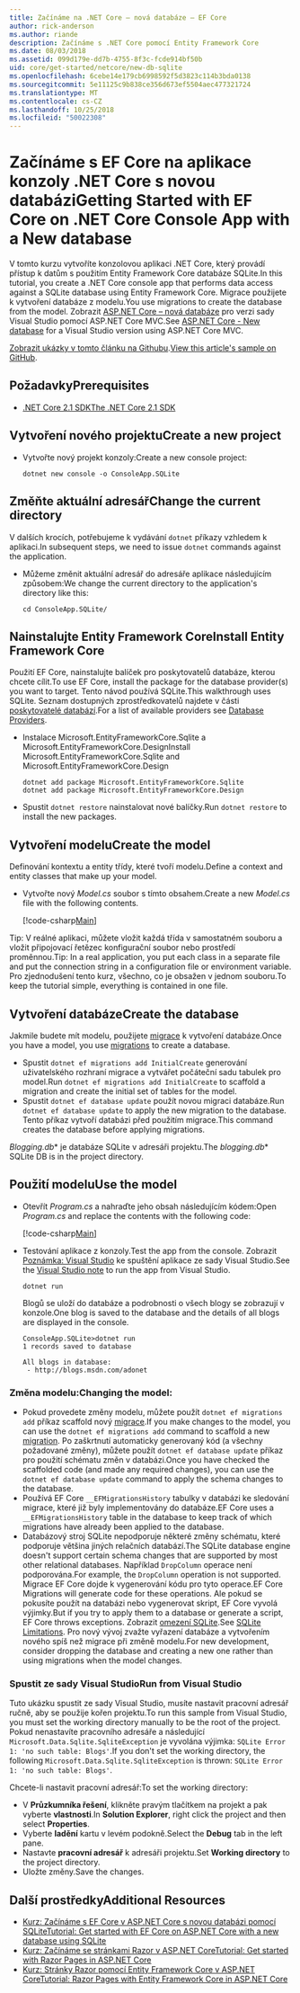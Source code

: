 ```yaml
---
title: Začínáme na .NET Core – nová databáze – EF Core
author: rick-anderson
ms.author: riande
description: Začínáme s .NET Core pomocí Entity Framework Core
ms.date: 08/03/2018
ms.assetid: 099d179e-dd7b-4755-8f3c-fcde914bf50b
uid: core/get-started/netcore/new-db-sqlite
ms.openlocfilehash: 6cebe14e179cb6998592f5d3823c114b3bda0138
ms.sourcegitcommit: 5e11125c9b838ce356d673ef5504aec477321724
ms.translationtype: MT
ms.contentlocale: cs-CZ
ms.lasthandoff: 10/25/2018
ms.locfileid: "50022308"
---
```

# <a name="getting-started-with-ef-core-on-net-core-console-app-with-a-new-database"></a><span data-ttu-id="edc6a-103">Začínáme s EF Core na aplikace konzoly .NET Core s novou databázi</span><span class="sxs-lookup"><span data-stu-id="edc6a-103">Getting Started with EF Core on .NET Core Console App with a New database</span></span>

<span data-ttu-id="edc6a-104">V tomto kurzu vytvoříte konzolovou aplikaci .NET Core, který provádí přístup k datům s použitím Entity Framework Core databáze SQLite.</span><span class="sxs-lookup"><span data-stu-id="edc6a-104">In this tutorial, you create a .NET Core console app that performs data access against a SQLite database using Entity Framework Core.</span></span> <span data-ttu-id="edc6a-105">Migrace použijete k vytvoření databáze z modelu.</span><span class="sxs-lookup"><span data-stu-id="edc6a-105">You use migrations to create the database from the model.</span></span> <span data-ttu-id="edc6a-106">Zobrazit [ASP.NET Core – nová databáze](xref:core/get-started/aspnetcore/new-db) pro verzi sady Visual Studio pomocí ASP.NET Core MVC.</span><span class="sxs-lookup"><span data-stu-id="edc6a-106">See [ASP.NET Core - New database](xref:core/get-started/aspnetcore/new-db) for a Visual Studio version using ASP.NET Core MVC.</span></span>

<span data-ttu-id="edc6a-107">[Zobrazit ukázky v tomto článku na Githubu](https://github.com/aspnet/EntityFramework.Docs/tree/master/samples/core/GetStarted/NetCore/ConsoleApp.SQLite).</span><span class="sxs-lookup"><span data-stu-id="edc6a-107">[View this article's sample on GitHub](https://github.com/aspnet/EntityFramework.Docs/tree/master/samples/core/GetStarted/NetCore/ConsoleApp.SQLite).</span></span>

## <a name="prerequisites"></a><span data-ttu-id="edc6a-108">Požadavky</span><span class="sxs-lookup"><span data-stu-id="edc6a-108">Prerequisites</span></span>

* [<span data-ttu-id="edc6a-109">.NET Core 2.1 SDK</span><span class="sxs-lookup"><span data-stu-id="edc6a-109">The .NET Core 2.1 SDK</span></span>](https://www.microsoft.com/net/core)

## <a name="create-a-new-project"></a><span data-ttu-id="edc6a-110">Vytvoření nového projektu</span><span class="sxs-lookup"><span data-stu-id="edc6a-110">Create a new project</span></span>

* <span data-ttu-id="edc6a-111">Vytvořte nový projekt konzoly:</span><span class="sxs-lookup"><span data-stu-id="edc6a-111">Create a new console project:</span></span>

  ``` Console
  dotnet new console -o ConsoleApp.SQLite
  ```
## <a name="change-the-current-directory"></a><span data-ttu-id="edc6a-112">Změňte aktuální adresář</span><span class="sxs-lookup"><span data-stu-id="edc6a-112">Change the current directory</span></span>

<span data-ttu-id="edc6a-113">V dalších krocích, potřebujeme k vydávání `dotnet` příkazy vzhledem k aplikaci.</span><span class="sxs-lookup"><span data-stu-id="edc6a-113">In subsequent steps, we need to issue `dotnet` commands against the application.</span></span>

* <span data-ttu-id="edc6a-114">Můžeme změnit aktuální adresář do adresáře aplikace následujícím způsobem:</span><span class="sxs-lookup"><span data-stu-id="edc6a-114">We change the current directory to the application's directory like this:</span></span>

  ``` Console
  cd ConsoleApp.SQLite/
  ```
## <a name="install-entity-framework-core"></a><span data-ttu-id="edc6a-115">Nainstalujte Entity Framework Core</span><span class="sxs-lookup"><span data-stu-id="edc6a-115">Install Entity Framework Core</span></span>

<span data-ttu-id="edc6a-116">Použití EF Core, nainstalujte balíček pro poskytovatelů databáze, kterou chcete cílit.</span><span class="sxs-lookup"><span data-stu-id="edc6a-116">To use EF Core, install the package for the database provider(s) you want to target.</span></span> <span data-ttu-id="edc6a-117">Tento návod používá SQLite.</span><span class="sxs-lookup"><span data-stu-id="edc6a-117">This walkthrough uses SQLite.</span></span> <span data-ttu-id="edc6a-118">Seznam dostupných zprostředkovatelů najdete v části [poskytovatelé databází](../../providers/index.md).</span><span class="sxs-lookup"><span data-stu-id="edc6a-118">For a list of available providers see [Database Providers](../../providers/index.md).</span></span>

* <span data-ttu-id="edc6a-119">Instalace Microsoft.EntityFrameworkCore.Sqlite a Microsoft.EntityFrameworkCore.Design</span><span class="sxs-lookup"><span data-stu-id="edc6a-119">Install Microsoft.EntityFrameworkCore.Sqlite and Microsoft.EntityFrameworkCore.Design</span></span>

  ```Console
  dotnet add package Microsoft.EntityFrameworkCore.Sqlite
  dotnet add package Microsoft.EntityFrameworkCore.Design
  ```

* <span data-ttu-id="edc6a-120">Spustit `dotnet restore` nainstalovat nové balíčky.</span><span class="sxs-lookup"><span data-stu-id="edc6a-120">Run `dotnet restore` to install the new packages.</span></span>

## <a name="create-the-model"></a><span data-ttu-id="edc6a-121">Vytvoření modelu</span><span class="sxs-lookup"><span data-stu-id="edc6a-121">Create the model</span></span>

<span data-ttu-id="edc6a-122">Definování kontextu a entity třídy, které tvoří modelu.</span><span class="sxs-lookup"><span data-stu-id="edc6a-122">Define a context and entity classes that make up your model.</span></span>

* <span data-ttu-id="edc6a-123">Vytvořte nový *Model.cs* soubor s tímto obsahem.</span><span class="sxs-lookup"><span data-stu-id="edc6a-123">Create a new *Model.cs* file with the following contents.</span></span>

  [!code-csharp[Main](../../../../samples/core/GetStarted/NetCore/ConsoleApp.SQLite/Model.cs)]

<span data-ttu-id="edc6a-124">Tip: V reálné aplikaci, můžete vložit každá třída v samostatném souboru a vložit připojovací řetězec konfigurační soubor nebo prostředí proměnnou.</span><span class="sxs-lookup"><span data-stu-id="edc6a-124">Tip: In a real application, you put each class in a separate file and put the connection string in a configuration file or environment variable.</span></span> <span data-ttu-id="edc6a-125">Pro zjednodušení tento kurz, všechno, co je obsažen v jednom souboru.</span><span class="sxs-lookup"><span data-stu-id="edc6a-125">To keep the tutorial simple, everything is contained in one file.</span></span>

## <a name="create-the-database"></a><span data-ttu-id="edc6a-126">Vytvoření databáze</span><span class="sxs-lookup"><span data-stu-id="edc6a-126">Create the database</span></span>

<span data-ttu-id="edc6a-127">Jakmile budete mít modelu, použijete [migrace](xref:core/managing-schemas/migrations/index) k vytvoření databáze.</span><span class="sxs-lookup"><span data-stu-id="edc6a-127">Once you have a model, you use [migrations](xref:core/managing-schemas/migrations/index) to create a database.</span></span>

* <span data-ttu-id="edc6a-128">Spustit `dotnet ef migrations add InitialCreate` generování uživatelského rozhraní migrace a vytvářet počáteční sadu tabulek pro model.</span><span class="sxs-lookup"><span data-stu-id="edc6a-128">Run `dotnet ef migrations add InitialCreate` to scaffold a migration and create the initial set of tables for the model.</span></span>
* <span data-ttu-id="edc6a-129">Spustit `dotnet ef database update` použít novou migraci databáze.</span><span class="sxs-lookup"><span data-stu-id="edc6a-129">Run `dotnet ef database update` to apply the new migration to the database.</span></span> <span data-ttu-id="edc6a-130">Tento příkaz vytvoří databázi před použitím migrace.</span><span class="sxs-lookup"><span data-stu-id="edc6a-130">This command creates the database before applying migrations.</span></span>

<span data-ttu-id="edc6a-131">*Blogging.db*\* je databáze SQLite v adresáři projektu.</span><span class="sxs-lookup"><span data-stu-id="edc6a-131">The *blogging.db*\* SQLite DB is in the project directory.</span></span>

## <a name="use-the-model"></a><span data-ttu-id="edc6a-132">Použití modelu</span><span class="sxs-lookup"><span data-stu-id="edc6a-132">Use the model</span></span>

* <span data-ttu-id="edc6a-133">Otevřít *Program.cs* a nahraďte jeho obsah následujícím kódem:</span><span class="sxs-lookup"><span data-stu-id="edc6a-133">Open *Program.cs* and replace the contents with the following code:</span></span>

  [!code-csharp[Main](../../../../samples/core/GetStarted/NetCore/ConsoleApp.SQLite/Program.cs)]

* <span data-ttu-id="edc6a-134">Testování aplikace z konzoly.</span><span class="sxs-lookup"><span data-stu-id="edc6a-134">Test the app from the console.</span></span> <span data-ttu-id="edc6a-135">Zobrazit [Poznámka: Visual Studio](#vs) ke spuštění aplikace ze sady Visual Studio.</span><span class="sxs-lookup"><span data-stu-id="edc6a-135">See the [Visual Studio note](#vs) to run the app from Visual Studio.</span></span>

  `dotnet run`

  <span data-ttu-id="edc6a-136">Blogů se uloží do databáze a podrobnosti o všech blogy se zobrazují v konzole.</span><span class="sxs-lookup"><span data-stu-id="edc6a-136">One blog is saved to the database and the details of all blogs are displayed in the console.</span></span>

  ```Console
  ConsoleApp.SQLite>dotnet run
  1 records saved to database

  All blogs in database:
   - http://blogs.msdn.com/adonet
  ```

### <a name="changing-the-model"></a><span data-ttu-id="edc6a-137">Změna modelu:</span><span class="sxs-lookup"><span data-stu-id="edc6a-137">Changing the model:</span></span>

- <span data-ttu-id="edc6a-138">Pokud provedete změny modelu, můžete použít `dotnet ef migrations add` příkaz scaffold nový [migrace](xref:core/managing-schemas/migrations/index).</span><span class="sxs-lookup"><span data-stu-id="edc6a-138">If you make changes to the model, you can use the `dotnet ef migrations add` command to scaffold a new [migration](xref:core/managing-schemas/migrations/index).</span></span> <span data-ttu-id="edc6a-139">Po zaškrtnutí automaticky generovaný kód (a všechny požadované změny), můžete použít `dotnet ef database update` příkaz pro použití schématu změn v databázi.</span><span class="sxs-lookup"><span data-stu-id="edc6a-139">Once you have checked the scaffolded code (and made any required changes), you can use the `dotnet ef database update` command to apply the schema changes to the database.</span></span>
- <span data-ttu-id="edc6a-140">Používá EF Core `__EFMigrationsHistory` tabulky v databázi ke sledování migrace, které již byly implementovány do databáze.</span><span class="sxs-lookup"><span data-stu-id="edc6a-140">EF Core uses a `__EFMigrationsHistory` table in the database to keep track of which migrations have already been applied to the database.</span></span>
- <span data-ttu-id="edc6a-141">Databázový stroj SQLite nepodporuje některé změny schématu, které podporuje většina jiných relačních databází.</span><span class="sxs-lookup"><span data-stu-id="edc6a-141">The SQLite database engine doesn't support certain schema changes that are supported by most other relational databases.</span></span> <span data-ttu-id="edc6a-142">Například `DropColumn` operace není podporována.</span><span class="sxs-lookup"><span data-stu-id="edc6a-142">For example, the `DropColumn` operation is not supported.</span></span> <span data-ttu-id="edc6a-143">Migrace EF Core dojde k vygenerování kódu pro tyto operace.</span><span class="sxs-lookup"><span data-stu-id="edc6a-143">EF Core Migrations will generate code for these operations.</span></span> <span data-ttu-id="edc6a-144">Ale pokud se pokusíte použít na databázi nebo vygenerovat skript, EF Core vyvolá výjimky.</span><span class="sxs-lookup"><span data-stu-id="edc6a-144">But if you try to apply them to a database or generate a script, EF Core throws exceptions.</span></span> <span data-ttu-id="edc6a-145">Zobrazit [omezení SQLite](../../providers/sqlite/limitations.md).</span><span class="sxs-lookup"><span data-stu-id="edc6a-145">See [SQLite Limitations](../../providers/sqlite/limitations.md).</span></span> <span data-ttu-id="edc6a-146">Pro nový vývoj zvažte vyřazení databáze a vytvořením nového spíš než migrace při změně modelu.</span><span class="sxs-lookup"><span data-stu-id="edc6a-146">For new development, consider dropping the database and creating a new one rather than using migrations when the model changes.</span></span>

<a name="vs"></a>
### <a name="run-from-visual-studio"></a><span data-ttu-id="edc6a-147">Spustit ze sady Visual Studio</span><span class="sxs-lookup"><span data-stu-id="edc6a-147">Run from Visual Studio</span></span>

<span data-ttu-id="edc6a-148">Tuto ukázku spustit ze sady Visual Studio, musíte nastavit pracovní adresář ručně, aby se použije kořen projektu.</span><span class="sxs-lookup"><span data-stu-id="edc6a-148">To run this sample from Visual Studio, you must set the working directory manually to be the root of the project.</span></span> <span data-ttu-id="edc6a-149">Pokud nenastavíte pracovního adresáře a následující `Microsoft.Data.Sqlite.SqliteException` je vyvolána výjimka: `SQLite Error 1: 'no such table: Blogs'`.</span><span class="sxs-lookup"><span data-stu-id="edc6a-149">If  you don't set the working directory, the following `Microsoft.Data.Sqlite.SqliteException` is thrown: `SQLite Error 1: 'no such table: Blogs'`.</span></span>

<span data-ttu-id="edc6a-150">Chcete-li nastavit pracovní adresář:</span><span class="sxs-lookup"><span data-stu-id="edc6a-150">To set the working directory:</span></span>

* <span data-ttu-id="edc6a-151">V **Průzkumníka řešení**, klikněte pravým tlačítkem na projekt a pak vyberte **vlastnosti**.</span><span class="sxs-lookup"><span data-stu-id="edc6a-151">In **Solution Explorer**, right click the project and then select **Properties**.</span></span>
* <span data-ttu-id="edc6a-152">Vyberte **ladění** kartu v levém podokně.</span><span class="sxs-lookup"><span data-stu-id="edc6a-152">Select the **Debug** tab in the left pane.</span></span>
* <span data-ttu-id="edc6a-153">Nastavte **pracovní adresář** k adresáři projektu.</span><span class="sxs-lookup"><span data-stu-id="edc6a-153">Set **Working directory** to the project directory.</span></span>
* <span data-ttu-id="edc6a-154">Uložte změny.</span><span class="sxs-lookup"><span data-stu-id="edc6a-154">Save the changes.</span></span>

## <a name="additional-resources"></a><span data-ttu-id="edc6a-155">Další prostředky</span><span class="sxs-lookup"><span data-stu-id="edc6a-155">Additional Resources</span></span>

* [<span data-ttu-id="edc6a-156">Kurz: Začínáme s EF Core v ASP.NET Core s novou databázi pomocí SQLite</span><span class="sxs-lookup"><span data-stu-id="edc6a-156">Tutorial: Get started with EF Core on ASP.NET Core with a new database using SQLite</span></span>](xref:core/get-started/aspnetcore/new-db)
* [<span data-ttu-id="edc6a-157">Kurz: Začínáme se stránkami Razor v ASP.NET Core</span><span class="sxs-lookup"><span data-stu-id="edc6a-157">Tutorial: Get started with Razor Pages in ASP.NET Core</span></span>](https://docs.microsoft.com/aspnet/core/tutorials/razor-pages/razor-pages-start)
* [<span data-ttu-id="edc6a-158">Kurz: Stránky Razor pomocí Entity Framework Core v ASP.NET Core</span><span class="sxs-lookup"><span data-stu-id="edc6a-158">Tutorial: Razor Pages with Entity Framework Core in ASP.NET Core</span></span>](https://docs.microsoft.com/aspnet/core/data/ef-rp/intro)
